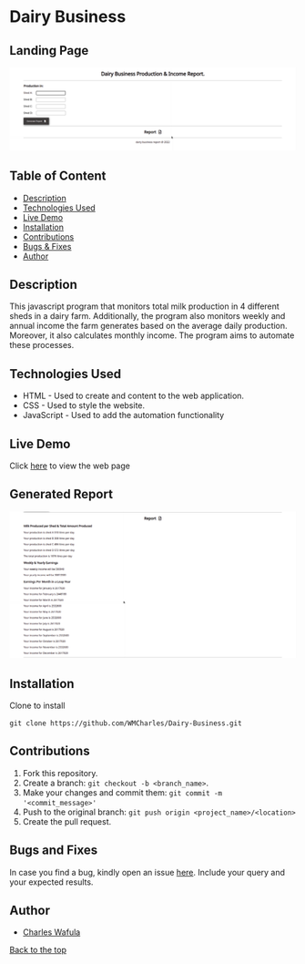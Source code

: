 # Dairy Business

## Landing Page

![image](https://github.com/WMCharles/Dairy-Business/blob/main/landingpage.png)

## Table of Content

+ [Description](#description)
+ [Technologies Used](#technologies-used)
+ [Live Demo](#live-demo)
+ [Installation](#installation)
+ [Contributions](#contributions)
+ [Bugs & Fixes](#bugs-and-fixes)
+ [Author](#author)

## Description

<p>
This javascript program that monitors total milk production in 4 different sheds in a dairy farm.
Additionally, the program also monitors weekly and annual income the farm generates based on the average daily production. 
Moreover, it also calculates monthly income. The program aims to automate these processes.
</p>

## Technologies Used

+ HTML - Used to create and content to the web application.
+ CSS - Used to style the website.
+ JavaScript - Used to add the automation functionality

## Live Demo

Click [here](https://wmcharles.github.io/Dairy-Business/) to view the web page

## Generated Report

![image](https://github.com/WMCharles/Dairy-Business/blob/main/report.png)

## Installation

Clone to install 

```
git clone https://github.com/WMCharles/Dairy-Business.git
```

## Contributions

1. Fork this repository.
2. Create a branch: `git checkout -b <branch_name>`.
3. Make your changes and commit them: `git commit -m '<commit_message>'`
4. Push to the original branch: `git push origin <project_name>/<location>`
5. Create the pull request.

## Bugs and Fixes

In case you find a bug, kindly open an issue [here](https://https://github.com/WMCharles/AgriPlus/issues/new). Include your query and your expected results.

## Author

+ [Charles Wafula](https://github.com/WMCharles)

[Back to the top](#dairy-business)